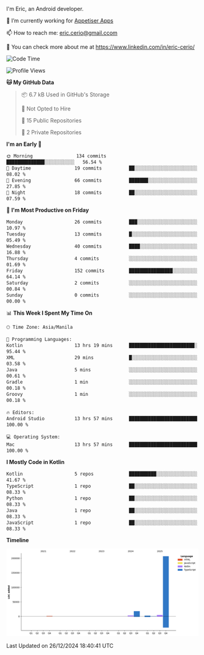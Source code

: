 
I'm Eric, an Android developer.

🔭 I’m currently working for [Appetiser Apps](http://appetiser.com.au)

📫 How to reach me: eric.cerio@gmail.ccom

👀 You can check more about me at https://www.linkedin.com/in/eric-cerio/

<!--START_SECTION:waka-->
![Code Time](http://img.shields.io/badge/Code%20Time-697%20hrs%2012%20mins-blue)

![Profile Views](http://img.shields.io/badge/Profile%20Views-1-blue)

**🐱 My GitHub Data** 

> 📦 6.7 kB Used in GitHub's Storage 
 > 
> 🚫 Not Opted to Hire
 > 
> 📜 15 Public Repositories 
 > 
> 🔑 2 Private Repositories 
 > 
**I'm an Early 🐤** 

```text
🌞 Morning                134 commits         ██████████████░░░░░░░░░░░   56.54 % 
🌆 Daytime                19 commits          ██░░░░░░░░░░░░░░░░░░░░░░░   08.02 % 
🌃 Evening                66 commits          ███████░░░░░░░░░░░░░░░░░░   27.85 % 
🌙 Night                  18 commits          ██░░░░░░░░░░░░░░░░░░░░░░░   07.59 % 
```
📅 **I'm Most Productive on Friday** 

```text
Monday                   26 commits          ███░░░░░░░░░░░░░░░░░░░░░░   10.97 % 
Tuesday                  13 commits          █░░░░░░░░░░░░░░░░░░░░░░░░   05.49 % 
Wednesday                40 commits          ████░░░░░░░░░░░░░░░░░░░░░   16.88 % 
Thursday                 4 commits           ░░░░░░░░░░░░░░░░░░░░░░░░░   01.69 % 
Friday                   152 commits         ████████████████░░░░░░░░░   64.14 % 
Saturday                 2 commits           ░░░░░░░░░░░░░░░░░░░░░░░░░   00.84 % 
Sunday                   0 commits           ░░░░░░░░░░░░░░░░░░░░░░░░░   00.00 % 
```


📊 **This Week I Spent My Time On** 

```text
🕑︎ Time Zone: Asia/Manila

💬 Programming Languages: 
Kotlin                   13 hrs 19 mins      ████████████████████████░   95.44 % 
XML                      29 mins             █░░░░░░░░░░░░░░░░░░░░░░░░   03.58 % 
Java                     5 mins              ░░░░░░░░░░░░░░░░░░░░░░░░░   00.61 % 
Gradle                   1 min               ░░░░░░░░░░░░░░░░░░░░░░░░░   00.18 % 
Groovy                   1 min               ░░░░░░░░░░░░░░░░░░░░░░░░░   00.18 % 

🔥 Editors: 
Android Studio           13 hrs 57 mins      █████████████████████████   100.00 % 

💻 Operating System: 
Mac                      13 hrs 57 mins      █████████████████████████   100.00 % 
```

**I Mostly Code in Kotlin** 

```text
Kotlin                   5 repos             ██████████░░░░░░░░░░░░░░░   41.67 % 
TypeScript               1 repo              ██░░░░░░░░░░░░░░░░░░░░░░░   08.33 % 
Python                   1 repo              ██░░░░░░░░░░░░░░░░░░░░░░░   08.33 % 
Java                     1 repo              ██░░░░░░░░░░░░░░░░░░░░░░░   08.33 % 
JavaScript               1 repo              ██░░░░░░░░░░░░░░░░░░░░░░░   08.33 % 
```



**Timeline**

![Lines of Code chart](https://raw.githubusercontent.com/eric-cerio/eric-cerio/main/assets/bar_graph.png)


 Last Updated on 26/12/2024 18:40:41 UTC
<!--END_SECTION:waka-->
